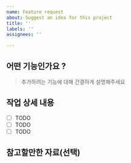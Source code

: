 ```yaml
---
name: Feature request
about: Suggest an idea for this project
title: ''
labels: ''
assignees: ''

---
```


## 어떤 기능인가요 ?

> 추가하려는 기능에 대해 간결하게 설명해주세요

## 작업 상세 내용

- [ ] TODO
- [ ] TODO
- [ ] TODO

## 참고할만한 자료(선택)
